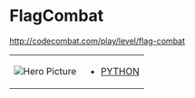 # FlagCombat 

http://codecombat.com/play/level/flag-combat
<table>
<tr>
<td>

![Hero Picture](hero.png?raw=true "Hero Picture")

</td>
<td>
<ul>
<li>

[PYTHON](FlagCombat.py)

</li>
</td>
</tr>
<table>